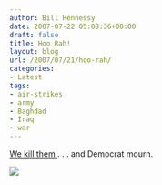 ```yaml
---
author: Bill Hennessy
date: 2007-07-22 05:08:36+00:00
draft: false
title: Hoo Rah!
layout: blog
url: /2007/07/21/hoo-rah/
categories:
- Latest
tags:
- air-strikes
- army
- Baghdad
- Iraq
- war
---
```


[We kill them ](https://www.abcnews.go.com/International/wireStory?id=3401330). . . and Democrat mourn.

![](https://a.abcnews.com/images/International/cad43407-d1e9-4c23-a60e-56684eec1cda_ms.jpeg)

